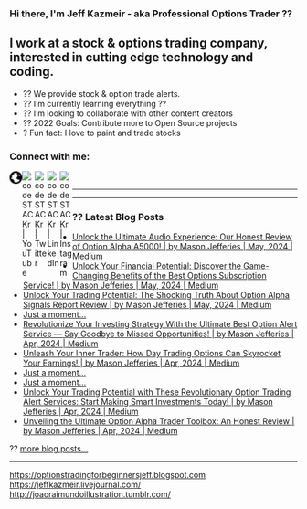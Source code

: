

<!--
**jeffkazmeir/jeffkazmeir** is a ✨ _special_ ✨ repository because its `README.md` (this file) appears on your GitHub profile.

Here are some ideas to get you started:

- 🔭 I’m currently working on ...
- 🌱 I’m currently learning ...
- 👯 I’m looking to collaborate on ...
- 🤔 I’m looking for help with ...
- 💬 Ask me about ...
- 📫 How to reach me: ...
- 😄 Pronouns: ...
- ⚡ Fun fact: ...
-->
### Hi there, I'm Jeff Kazmeir - aka Professional Options Trader ??
## I work at a stock & options trading company, interested in cutting edge technology and coding.

- ?? We provide stock & option trade alerts.
- ?? I’m currently learning everything ??
- ?? I’m looking to collaborate with other content creators
- ?? 2022 Goals: Contribute more to Open Source projects
- ? Fun fact: I love to paint and trade stocks


### Connect with me:

[<img align="left" alt="codeSTACKr.com" width="22px" src="https://raw.githubusercontent.com/iconic/open-iconic/master/svg/globe.svg" />][website]
[<img align="left" alt="codeSTACKr | YouTube" width="22px" src="https://cdn.jsdelivr.net/npm/simple-icons@v3/icons/youtube.svg" />][youtube]
[<img align="left" alt="codeSTACKr | Twitter" width="22px" src="https://cdn.jsdelivr.net/npm/simple-icons@v3/icons/twitter.svg" />][twitter]
[<img align="left" alt="codeSTACKr | LinkedIn" width="22px" src="https://cdn.jsdelivr.net/npm/simple-icons@v3/icons/linkedin.svg" />][linkedin]
[<img align="left" alt="codeSTACKr | Instagram" width="22px" src="https://cdn.jsdelivr.net/npm/simple-icons@v3/icons/instagram.svg" />][instagram]

<br />

---

---

### ?? Latest Blog Posts

<!-- BLOG-POST-LIST:START -->
- [Unlock the Ultimate Audio Experience: Our Honest Review of Option Alpha A5000! | by Mason Jefferies | May, 2024 | Medium](https://tradingoptionsforbeginners.medium.com/unlock-the-ultimate-audio-experience-our-honest-review-of-option-alpha-a5000-28807ea690cb?source=ifttt--------------3)
- [Unlock Your Financial Potential: Discover the Game-Changing Benefits of the Best Options Subscription Service! | by Mason Jefferies | May, 2024 | Medium](https://tradingoptionsforbeginners.medium.com/unlock-your-financial-potential-discover-the-game-changing-benefits-of-the-best-options-3592f1c55048?source=ifttt--------------3)
- [Unlock Your Trading Potential: The Shocking Truth About Option Alpha Signals Report Review | by Mason Jefferies | May, 2024 | Medium](https://tradingoptionsforbeginners.medium.com/unlock-your-trading-potential-the-shocking-truth-about-option-alpha-signals-report-review-5bc0c91b19fa?source=ifttt--------------3)
- [Just a moment...](https://medium.com/@tradingoptionsforbeginners/discover-the-secret-to-successful-trading-our-eye-opening-review-of-simpler-trading-will-amaze-you-0838336760dd?source=ifttt--------------3)
- [Revolutionize Your Investing Strategy With the Ultimate Best Option Alert Service — Say Goodbye to Missed Opportunities! | by Mason Jefferies | Apr, 2024 | Medium](https://tradingoptionsforbeginners.medium.com/revolutionize-your-investing-strategy-with-the-ultimate-best-option-alert-service-say-goodbye-to-cca47659b302?source=ifttt--------------3)
- [Unleash Your Inner Trader: How Day Trading Options Can Skyrocket Your Earnings! | by Mason Jefferies | Apr, 2024 | Medium](https://tradingoptionsforbeginners.medium.com/unleash-your-inner-trader-how-day-trading-options-can-skyrocket-your-earnings-169ed6a604ac?source=ifttt--------------3)
- [Just a moment...](https://medium.com/@tradingoptionsforbeginners/uncovering-the-truth-an-honest-and-in-depth-option-alpha-review-you-cant-afford-to-miss-f32920751f5f?source=ifttt--------------3)
- [Just a moment...](https://medium.com/@tradingoptionsforbeginners/unveiling-the-secret-to-bettors-success-the-ultimate-betfair-trading-made-simple-review-31067c80b2df?source=ifttt--------------3)
- [Unlock Your Trading Potential with These Revolutionary Option Trading Alert Services: Start Making Smart Investments Today! | by Mason Jefferies | Apr, 2024 | Medium](https://tradingoptionsforbeginners.medium.com/unlock-your-trading-potential-with-these-revolutionary-option-trading-alert-services-start-making-5593054e1e34?source=ifttt--------------3)
- [Unveiling the Ultimate Option Alpha Trader Toolbox: An Honest Review | by Mason Jefferies | Apr, 2024 | Medium](https://tradingoptionsforbeginners.medium.com/unveiling-the-ultimate-option-alpha-trader-toolbox-an-honest-review-6d574d537fc5?source=ifttt--------------3)
<!-- BLOG-POST-LIST:END -->

?? [more blog posts...](https://theministerofcapitalism.com/blog/)

---


[website]: https://kingtradingsystems.com/blog/
[twitter]: https://twitter.com/optionstradejef
[youtube]: https://www.youtube.com/channel/UCEo82TuA0YdbXyO2oPecIHQ
[instagram]: https://tradingoptionsforbeginners.medium.com
[linkedin]: https://ca.linkedin.com/in/theministerofcapitalism
 https://optionstradingforbeginnersjeff.blogspot.com
 https://jeffkazmeir.livejournal.com/
 http://joaoraimundoillustration.tumblr.com/




